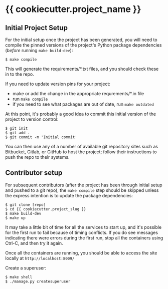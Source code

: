 # {{ cookiecutter.project_name }} 

## Initial Project Setup

For the initial setup once the project has been generated, you will need to
compile the pinned versions of the project's Python package dependencies
(*before* running `make build-dev`):

    $ make compile

This will generate the requirements/*.txt files, and you should check these in to the repo.

If you need to update version pins for your project:

* make or add the change in the appropriate requrements/*.in file
* run `make compile`
* if you need to see what packages are out of date, run `make outdated`

At this point, it's probably a good idea to commit this initial version of the project
to version control:

    $ git init
    $ git add .
    $ git commit -m 'Initial commit'

You can then use any of a number of available git repository sites such as Bitbucket,
Gitlab, or GitHub to host the project; follow their instructions to push the repo to their
systems.

## Contributor setup

For subsequent contributors (after the project has been through initial setup and
pushed to a git repo), the `make compile` step should be skipped unless the express
intention is to update the package dependencies:

    $ git clone [repo]
    $ cd {{ cookiecutter.project_slug }}
    $ make build-dev
    $ make up

It may take a little bit of time for all the services to start up, and it's possible for
the first run to fail because of timing conflicts.  If you do see messages indicating there
were errors during the first run, stop all the containers using Ctrl-C, and then try it again.

Once all the containers are running, you should be able to 
access the site locally at `http://localhost:8009/`

Create a superuser:

    $ make shell
    $ ./manage.py createsuperuser

